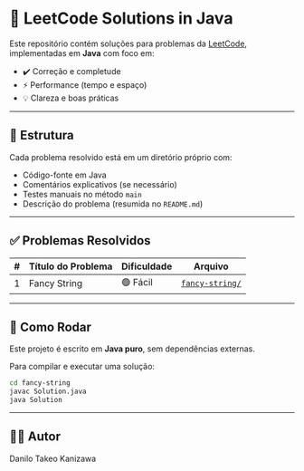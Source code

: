 # 🧠 LeetCode Solutions in Java

Este repositório contém soluções para problemas da [LeetCode](https://leetcode.com/), implementadas em **Java** com foco em:

- ✔️ Correção e completude
- ⚡ Performance (tempo e espaço)
- 💡 Clareza e boas práticas

---

## 📁 Estrutura

Cada problema resolvido está em um diretório próprio com:

- Código-fonte em Java
- Comentários explicativos (se necessário)
- Testes manuais no método `main`
- Descrição do problema (resumida no `README.md`)

---

## ✅ Problemas Resolvidos

| # | Título do Problema | Dificuldade | Arquivo |
|---|---------------------|-------------|---------|
| 1 | Fancy String        | 🟢 Fácil     | [`fancy-string/`](fancy-string/) |

---

## 📌 Como Rodar

Este projeto é escrito em **Java puro**, sem dependências externas.

Para compilar e executar uma solução:

```bash
cd fancy-string
javac Solution.java
java Solution
```

---

## 👨‍💻 Autor
Danilo Takeo Kanizawa

